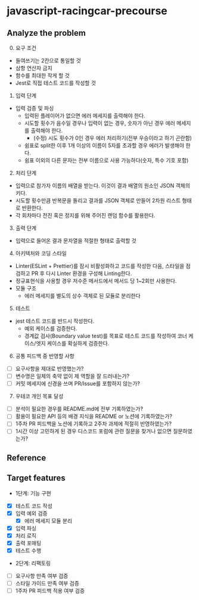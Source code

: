 # javascript-racingcar-precourse

## Analyze the problem
0. 요구 조건
* 들여쓰기는 2칸으로 통일할 것
* 삼항 연산자 금지
* 함수를 최대한 작게 할 것
* Jest로 직접 테스트 코드를 작성할 것
1. 입력 단계
* 입력 검증 및 파싱
  * 입력된 플레이어가 없으면 에러 메세지를 출력해야 한다.
  * 시도할 횟수가 음수일 경우나 입력이 없는 경우, 숫자가 아닌 경우 에러 메세지를 출력해야 한다.
    * (수정) 시도 횟수가 0인 경우 에러 처리하기(전부 우승이라고 하기 곤란함)
  * 쉼표로 split한 이후 1개 이상의 이름이 5자를 초과할 경우 에러가 발생해야 한다.
  * 쉼표 이외의 다른 문자는 전부 이름으로 사용 가능하다(숫자, 특수 기호 포함)
2. 처리 단계
* 입력으로 참가자 이름의 배열을 받는다. 이것이 결과 배열의 원소인 JSON 객체의 키다.
* 시도할 횟수만큼 반복문을 돌리고 결과를 JSON 객체로 만들어 2차원 리스트 형태로 반환한다.
* 각 회차마다 전진 혹은 정지를 위해 주어진 랜덤 함수를 활용한다.
3. 출력 단계
* 입력으로 들어온 결과 문자열을 적절한 형태로 출력할 것
4. 아키텍처와 코딩 스타일
* Linter(ESLint + Prettier)를 잠시 비활성화하고 코드를 작성한 다음, 스타일을 점검하고 PR 후 다시 Linter 환경을 구성해 Linting한다.
* 정규표현식을 사용할 경우 저수준 메서드에서 메서드 당 1~2회만 사용한다.
* 모듈 구조
  * 에러 메세지를 별도의 상수 객체로 된 모듈로 분리한다

5. 테스트
* jest 테스트 코드를 반드시 작성한다.
  * 예외 케이스를 검증한다.
  * 경계값 검사(Boundary value test)를 목표로 테스트 코드를 작성하여 코너 케이스/엣지 케이스를 확실하게 검증한다.

6. 공통 피드백 중 반영할 사항
- [ ] 요구사항을 제대로 반영했는가?
- [ ] 변수명은 일체의 축약 없이 제 역할을 잘 드러내는가?
- [ ] 커밋 메세지에 신경을 쓰며 PR/Issue를 포함하지 않는가?

7. 우테코 개인 목표 달성
- [ ] 분석이 필요한 경우를 README.md에 전부 기록하였는가?
- [ ] 활용이 필요한 API 등의 배경 지식을 README or 노션에 기록하였는가?
- [ ] 1주차 PR 피드백을 노션에 기록하고 2주차 과제에 적절히 반영하였는가?
- [ ] 1시간 이상 고민하게 된 경우 디스코드 포럼에 관련 질문을 찾거나 없으면 질문하였는가?

## Reference

## Target features
* 1단계: 기능 구현
- [x] 테스트 코드 작성
- [x] 입력 예외 검증
  - [x] 에러 메세지 모듈 분리
- [x] 입력 파싱
- [x] 처리 로직
- [x] 출력 포매팅
- [x] 테스트 수행
* 2단계: 리팩토링
- [ ] 요구사항 만족 여부 검증
- [ ] 스타일 가이드 만족 여부 검증
- [ ] 1주차 PR 피드백 적용 여부 검증
